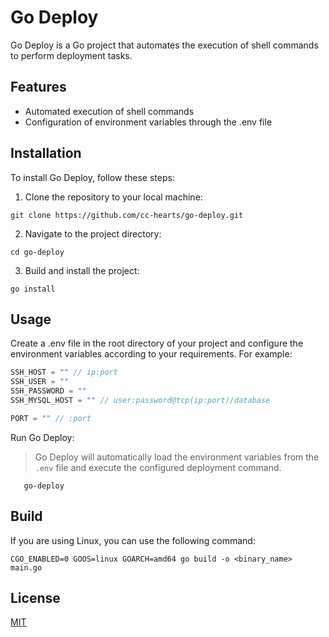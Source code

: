 # Go Deploy

Go Deploy is a Go project that automates the execution of shell commands to perform deployment tasks.

## Features

- Automated execution of shell commands
- Configuration of environment variables through the .env file

## Installation

To install Go Deploy, follow these steps:

1. Clone the repository to your local machine:

```shell
git clone https://github.com/cc-hearts/go-deploy.git
```

2. Navigate to the project directory:

```shell
cd go-deploy
```

3. Build and install the project:

```shell
go install

```

## Usage

Create a .env file in the root directory of your project and configure the environment variables according to your requirements. For example:

```go
SSH_HOST = "" // ip:port
SSH_USER = ""
SSH_PASSWORD = ""
SSH_MYSQL_HOST = "" // user:password@tcp(ip:port)/database

PORT = "" // :port
```

Run Go Deploy:

> Go Deploy will automatically load the environment variables from the `.env` file and execute the configured deployment command.

```shell
   go-deploy
```

## Build

If you are using Linux, you can use the following command:

```shell
CGO_ENABLED=0 GOOS=linux GOARCH=amd64 go build -o <binary_name>  main.go
```

## License

[MIT](./LICENSE)
